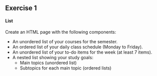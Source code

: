 ## Exercise 1

#### List
Create an HTML page with the following components:

* An unordered list of your courses for the semester.
* An ordered list of your daily class schedule (Monday to Friday).
* An unordered list of your to-do items for the week (at least 7 items).
* A nested list showing your study goals:
    * Main topics (unordered list)
    * Subtopics for each main topic (ordered lists)